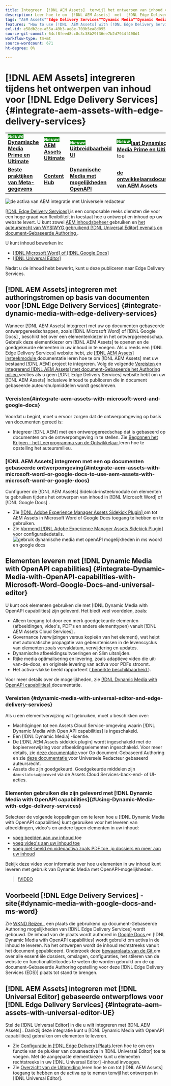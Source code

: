 ```yaml
---
title: Integreer  [!DNL AEM Assets]  terwijl het ontwerpen van inhoud voor  [!DNL Edge Delivery Services]
description: Leer hoe te om  [!DNL AEM Assets]  met  [!DNL Edge Delivery Services]. This integration enables you to integrate [!DNL AEM Assets]  met  [!DNL Microsoft Word]  te integreren en  [!DNL Google Docs], integrate [!DNL AEM Assets]  met  [!DNL Universal Editor], integrate [!DNL Dynamic Media]  met  [!DNL Edge Delivery Services], integrate [!DNL Dynamic Media with OpenAPI capabilities]  met  [!DNL Universal Editor]  en  [!DNL Dynamic Media with OpenAPI capabilities]  met  [!DNL Microsoft Word]  te integreren en  [!DNL Google Docs].
tags: "AEM Assets""Edge Delivery Services""Dynamic Media""Dynamic Media with OpenAPI capabilities""Universal Editor""Edge Delivery Services with Universal Editor"
features: "How to use [!DNL  AEM Assets] with [!DNL Edge Delivery Services]""How to use [!DNL AEM Assets] with [!DNL Universal Editor]""How to use [!DNL Dynamic Media with OpenAPI capabilities] with [!DNL Edge Delivery Services]""How to use [!DNL Dynamic Media with OpenAPI capabilities] in [!DNL Universal Editor]""How to integrate [!DNL Universal Editor] with [!DNL Edge Delivery Services] and [!DNL AEM Assets]""How to use [!DNL Dynamic Media with OpenAPI capabilities] in document based authoring tools""How to use [!DNL AEM Assets] in [!DNL Microsoft word] and [!DNL Google docs]""How to use [!DNL Universal Editor] with [!DNL Edge Delivery Services]""How to use [!DNL Dynamic Media with OpenAPI capabilities] in [!DNL Microsoft word] and [!DNL Google docs]""How to use [!DNL Dynamic Media] for asset delivery in document based authoring tools and [!DNL Universal Editor]"
exl-id: e58db2ce-a55a-49b3-ae8e-709b5ea8d095
source-git-commit: 64cf8feed8cc8c3c38b29f36ee7b2d7944f408d1
workflow-type: tm+mt
source-wordcount: 671
ht-degree: 0%

---
```



# [!DNL AEM Assets] integreren tijdens het ontwerpen van inhoud voor [!DNL Edge Delivery Services] {#integrate-aem-assets-with-edge-delivery-services}

<table>
    <tr>
        <td>
            <sup style= "background-color:#008000; color:#FFFFFF; font-weight:bold"><i> Nieuwe </i></sup> <a href="/help/assets/dynamic-media/dm-prime-ultimate.md"><b> Dynamische Media Prime en Ultimate </b></a>
        </td>
        <td>
            <sup style= "background-color:#008000; color:#FFFFFF; font-weight:bold"><i> Nieuwe </i></sup> <a href="/help/assets/assets-ultimate-overview.md"><b> AEM Assets Ultimate </b></a>
        </td>
        <td>
            <sup style= "background-color:#008000; color:#FFFFFF; font-weight:bold"><i> Nieuwe </i></sup> <a href="/help/assets/aem-assets-view-ui-extensibility.md"><b> Uitbreidbaarheid UI </b></a>
        </td>
          <td>
            <sup style= "background-color:#008000; color:#FFFFFF; font-weight:bold"><i> Nieuw </i></sup> <a href="/help/assets/dynamic-media/enable-dynamic-media-prime-and-ultimate.md"><b> laat Dynamische Media Prime en Ultimate </b></a> toe
        </td>
         <td>
            <a href="/help/assets/search-best-practices.md"><b> Beste praktijken van het Onderzoek </b></a>
        </td>
    </tr>
    <tr>
        <td>
            <a href="/help/assets/metadata-best-practices.md"><b> Beste praktijken van Meta-gegevens </b></a>
        </td>
        <td>
            <a href="/help/assets/product-overview.md"><b> Content Hub </b></a>
        </td>
        <td>
            <a href="/help/assets/dynamic-media-open-apis-overview.md"><b> Dynamische Media met mogelijkheden OpenAPI </b></a>
        </td>
        <td>
            <a href="https://developer.adobe.com/experience-cloud/experience-manager-apis/"><b> de ontwikkelaarsdocumentatie van AEM Assets </b></a>
        </td>
    </tr>
</table>

![ de activa van AEM integratie met Universele redacteur ](/help/assets/assets/EDS2.png)

[[!DNL Edge Delivery Services] ](https://experienceleague.adobe.com/en/docs/experience-manager-cloud-service/content/edge-delivery/overview) is een composable reeks diensten die voor een hoge graad van flexibiliteit in toestaat hoe u ontwerpt en inhoud op uw website levert. U kunt zowel [ AEM inhoudsbeheer ](/help/sites-cloud/authoring/author-publish.md) gebruiken en [ het auteursrecht van WYSIWYG gebruikend  [!DNL Universal Editor]  evenals op document-Gebaseerde Authoring ](https://experienceleague.adobe.com/en/docs/experience-manager-cloud-service/content/edge-delivery/wysiwyg-authoring/authoring).

U kunt inhoud bewerken in:

* [[!DNL Microsoft Word] of  [!DNL Google Docs]](#integrate-dynamic-media-with-edge-delivery-services)
* [[!DNL Universal Editor]](#integrate-aem-assets-with-universal-editor-UE)

Nadat u de inhoud hebt bewerkt, kunt u deze publiceren naar Edge Delivery Services.

## [!DNL AEM Assets] integreren met authoringstromen op basis van documenten voor [!DNL Edge Delivery Services] {#integrate-dynamic-media-with-edge-delivery-services}

Wanneer [!DNL AEM Assets] integreert met uw op documenten gebaseerde ontwerpgereedschappen, zoals [!DNL Microsoft Word] of [!DNL Google Docs] , beschikt het over een elementenkiezer in het ontwerpgereedschap. Gebruik deze elementkiezer om [!DNL AEM Assets] te openen en de goedgekeurde elementen in uw inhoud in te voegen.
Als u reeds een [!DNL Edge Delivery Services] website hebt, zie [[!DNL AEM Assets]  insteekmodule ](https://github.com/adobe-rnd/aem-assets-plugin/blob/main/README.md) documentatie leren hoe te om [!DNL AEM Assets] met uw bestaand [!DNL AEM] project te integreren.
Volg de volgende [ Vereisten ](#integrate-aem-assets-with-microsoft-word-and-google-docs) en [ Integrerend  [!DNL AEM Assets]  met document-Gebaseerde het Authoring milieu ](#integrate-aem-assets-with-microsoft-word-or-google-docs-to-use-aem-assets-with-microsoft-word-or-google-docs) secties als u geen [!DNL Edge Delivery Services] website hebt om uw [!DNL AEM Assets] inclusieve inhoud te publiceren die in document gebaseerde auteurshulpmiddelen wordt geschreven.

### Vereisten{#integrate-aem-assets-with-microsoft-word-and-google-docs}

Voordat u begint, moet u ervoor zorgen dat de ontwerpomgeving op basis van documenten gereed is:

* Integreer [!DNL AEM] met een ontwerpgereedschap dat is gebaseerd op documenten om de ontwerpomgeving in te stellen. Zie [ Begonnen het Krijgen - het Leerprogramma van de Ontwikkelaar ](https://www.aem.live/developer/tutorial) leren hoe te opstelling het auteursmilieu.

### [!DNL AEM Assets] integreren met een op documenten gebaseerde ontwerpomgeving{#integrate-aem-assets-with-microsoft-word-or-google-docs-to-use-aem-assets-with-microsoft-word-or-google-docs}

Configureer de [!DNL AEM Assets] Sidekick-insteekmodule om elementen te gebruiken tijdens het ontwerpen van inhoud in [!DNL Microsoft Word] of [!DNL Google Docs] .

* Zie [[!DNL Adobe Experience Manager Assets Sidekick Plugin] ](https://www.aem.live/docs/aem-assets-sidekick-plugin#using-experience-manager-assets-for-website-authors) om tot AEM Assets in Microsoft Word of Google Docs toegang te hebben en te gebruiken.
* Zie [ Vormend  [!DNL Adobe Experience Manager Assets Sidekick Plugin] ](https://www.aem.live/developer/configuring-aem-assets-sidekick-plugin) voor configuratiedetails.
  ![ gebruik dynamische media met openAPI mogelijkheden in ms woord en google docs ](/help/assets/assets/my-assets-sidebar.png)

## Elementen leveren met [!DNL Dynamic Media with OpenAPI capabilities] {#integrate-Dynamic-Media-with-OpenAPI-capabilities-with-Microsoft-Word-Google-Docs-and-universal-editor}

U kunt ook elementen gebruiken die met [!DNL Dynamic Media with OpenAPI capabilities] zijn geleverd. Het biedt veel voordelen, zoals:

* Alleen toegang tot door een merk goedgekeurde elementen (afbeeldingen, video&#39;s, PDF&#39;s en andere elementtypen) vanuit [!DNL AEM Assets Cloud Services] .
* Governance (verwijzingen versus kopieën van het element), wat helpt met automatische propagatie van gebeurtenissen in de levenscyclus van elementen zoals vervaldatum, verwijdering en updates.
* Dynamische afbeeldingsuitvoeringen en Slim uitsnijden.
* Rijke media optimalisering en levering, zoals adaptieve video die uit-van-de-doos, en originele levering van activa voor PDFs stroomt.
* Het activa-vlakke beeld rapporteert ([ beperkte beschikbaarheid ](/help/assets/manage-reports-assets-view.md#dynamic-media-delivery-reports)).

Voor meer details over de mogelijkheden, zie [[!DNL Dynamic Media with OpenAPI capabilities] ](https://experienceleague.adobe.com/en/docs/experience-manager-cloud-service/content/assets/dynamicmedia/dynamic-media-open-apis/dynamic-media-open-apis-overview) documentatie.

### Vereisten {#dynamic-media-with-universal-editor-and-edge-delivery-services}

Als u een elementverwijzing wilt gebruiken, moet u beschikken over:

* Machtigingen tot een Assets Cloud Service-omgeving waarin [!DNL Dynamic Media with Open API capabilities] is ingeschakeld.
* Een [!DNL Dynamic Media] -licentie.
* De [!DNL AEM Assets sidekick plugin] wordt ingeschakeld met de kopieerverwijzing voor afbeeldingselementen ingeschakeld. Voor meer details, zie [ deze documentatie ](https://www.aem.live/developer/configuring-aem-assets-sidekick-plugin#copymode) voor Op document-Gebaseerd Authoring en zie [ deze documentatie ](https://developer.adobe.com/uix/docs/extension-manager/extension-developed-by-adobe/configurable-asset-picker/#extension-overview) voor Universele Redacteur gebaseerd auteursrecht.
* Assets die zijn goedgekeurd. Goedgekeurde middelen zijn `dam:status=Approved` via de Assets Cloud Services-back-end- of UI-acties.

### Elementen gebruiken die zijn geleverd met [!DNL Dynamic Media with OpenAPI capabilities]{#Using-Dynamic-Media-with-edge-delivery-services}

Selecteer de volgende koppelingen om te leren hoe u [!DNL Dynamic Media with OpenAPI capabilities] kunt gebruiken voor het leveren van afbeeldingen, video&#39;s en andere typen elementen in uw inhoud:

* [ voeg beelden aan uw inhoud ](https://www.aem.live/docs/aem-assets-sidekick-plugin#using-image-references-when-authoring-content) toe
* [ voeg video&#39;s aan uw inhoud toe ](https://www.aem.live/docs/aem-assets-sidekick-plugin#using-video-references-when-authoring-content)
* [ voeg niet-beeld en videoactiva zoals PDF toe, ip dossiers en meer aan uw inhoud ](https://www.aem.live/docs/aem-assets-sidekick-plugin#using-asset-references-for-pdf-zip-etc-when-authoring-content)

Bekijk deze video voor informatie over hoe u elementen in uw inhoud kunt leveren met gebruik van Dynamic Media met OpenAPI-mogelijkheden.

>[!VIDEO](https://video.tv.adobe.com/v/3441155)

## Voorbeeld [!DNL Edge Delivery Services] -site{#dynamic-media-with-google-docs-and-ms-word}

Zie [ WKND Reizen ](http://bit.ly/3DExLnf), een plaats die gebruikend op document-Gebaseerde Authoring mogelijkheden van [!DNL Edge Delivery Services] wordt gebouwd. De inhoud van de plaats wordt authored in [ Google Docs ](https://drive.google.com/drive/folders/1HCCHRWp4HJIXW_cUv5cRDQ5DzzqiZsXT) en [!DNL Dynamic Media with OpenAPI capabilities] wordt gebruikt om activa in de inhoud te leveren. Na het ontwerpen wordt de inhoud rechtstreeks vanuit het document gepubliceerd. Onderzoek deze [ bewaarplaats van de Git ](https://github.com/hlxsites/franklin-assets-selector/tree/aem-dynamicmedia-demo/blocks) om over alle essentiële dossiers, omslagen, configuraties, het stileren van de website en functionaliteitcodes te weten die worden gebruikt om de op document-Gebaseerde Authoring opstelling voor deze [!DNL Edge Delivery Services (EDS)] plaats tot stand te brengen.

## [!DNL AEM Assets] integreren met [!DNL Universal Editor] gebaseerde ontwerpflows voor [!DNL Edge Delivery Services] {#integrate-aem-assets-with-universal-editor-UE}

Stel de [!DNL Universal Editor] in die u wilt integreren met [!DNL AEM Assets] . Dankzij deze integratie kunt u [!DNL Dynamic Media with OpenAPI capabilities] gebruiken om elementen te leveren.

* Zie [ Configuratie in  [!DNL Edge Delivery]  Plaats ](https://developer.adobe.com/uix/docs/extension-manager/extension-developed-by-adobe/configurable-asset-picker/#configuration-in-edge-delivery-site) leren hoe te om een functie van de plukker van douaneactiva in [!DNL Universal Editor] toe te voegen. Met de aangepaste elementkiezer kunt u elementen rechtstreeks in uw [!DNL Universal Editor] -inhoud invoegen.
* Zie [ Overzicht van de Uitbreiding ](https://developer.adobe.com/uix/docs/extension-manager/extension-developed-by-adobe/configurable-asset-picker/#extension-overview) leren hoe te om tot [!DNL AEM Assets] toegang te hebben en de activa op te nemen terwijl het ontwerpen in [!DNL Universal Editor].
